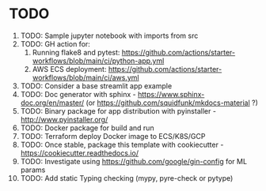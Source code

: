 # TODO

1) TODO: Sample jupyter notebook with imports from src
1) TODO: GH action for:
    1) Running flake8 and pytest: https://github.com/actions/starter-workflows/blob/main/ci/python-app.yml
    1) AWS ECS deployment: https://github.com/actions/starter-workflows/blob/main/ci/aws.yml
1) TODO: Consider a base streamlit app example
1) TODO: Doc generator with sphinx - https://www.sphinx-doc.org/en/master/ (or https://github.com/squidfunk/mkdocs-material ?)
1) TODO: Binary package for app distribution with pyinstaller - http://www.pyinstaller.org/
1) TODO: Docker package for build and run
1) TODO: Terraform deploy Docker image to ECS/K8S/GCP
1) TODO: Once stable, package this template with cookiecutter - https://cookiecutter.readthedocs.io/
1) TODO: Investigate using https://github.com/google/gin-config for ML params
1) TODO: Add static Typing checking (mypy, pyre-check or pytype)
